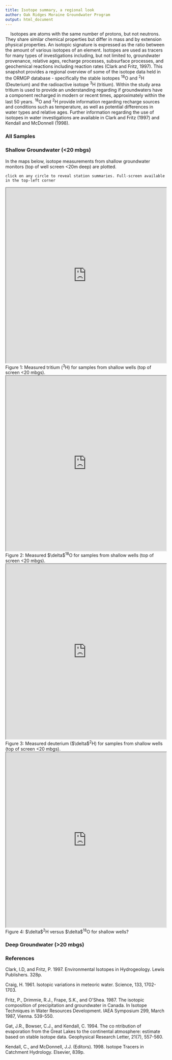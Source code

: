 ```yaml
---
title: Isotope summary, a regional look
author: Oak Ridges Moraine Groundwater Program
output: html_document
---
```


&nbsp;&nbsp;&nbsp;&nbsp;Isotopes are atoms with the same number of protons, but not neutrons. They share similar chemical properties but differ in mass and by extension physical properties. An isotopic signature is expressed as the ratio between the amount of various isotopes of an element. Isotopes are used as tracers for many types of investigations including, but not limited to, groundwater provenance, relative ages, recharge processes, subsurface processes, and geochemical reactions including reaction rates (Clark and Fritz, 1997). This snapshot provides a regional overview of some of the isotope data held in the ORMGP database - specifically the stable isotopes <sup>18</sup>O and <sup>2</sup>H (Deuterium) and the radioactive isotope <sup>3</sup>H (tritium). Within the study area tritium is used to provide an understanding regarding if groundwaters have a component recharged in modern or recent times, approximately within the last 50 years. <sup>18</sup>O and <sup>2</sup>H provide information regarding recharge sources and conditions such as temperature, as well as potential differences in water types and relative ages. Further information regarding the use of isotopes in water investigations are available in Clark and Fritz (1997) and Kendall and McDonnell (1998).

### All Samples


### Shallow Groundwater (<20 mbgs)
In the maps below, isotope measurements from shallow groundwater monitors (top of well screen <20m deep) are plotted.


`click on any circle to reveal station summaries. Full-screen available in the top-left corner`

<iframe src="https://golang.oakridgeswater.ca/pages/chem-tritium-map.html" width="100%" height="550" scrolling="no" allowfullscreen></iframe>
<br>
Figure 1: Measured tritium (<sup>3</sup>H) for samples from shallow wells (top of screen <20 mbgs).

<iframe src="https://golang.oakridgeswater.ca/pages/chem-dO18-map.html" width="100%" height="550" scrolling="no" allowfullscreen></iframe>
<br>
Figure 2: Measured $\delta$<sup>18</sup>O for samples from shallow wells (top of screen <20 mbgs).

<iframe src="https://golang.oakridgeswater.ca/pages/chem-deuterium-map.html" width="100%" height="550" scrolling="no" allowfullscreen></iframe>
<br>
Figure 3: Measured deuterium ($\delta$<sup>2</sup>H) for samples from shallow wells (top of screen <20 mbgs).

<iframe src="https://golang.oakridgeswater.ca/pages/chem-isotope-delplot.html" width="100%" height="550" scrolling="no" allowfullscreen></iframe>
<br>
Figure 4: $\delta$<sup>2</sup>H versus $\delta$<sup>18</sup>O for shallow wells?


### Deep Groundwater (>20 mbgs)


### References

Clark, I.D, and Fritz, P. 1997. Environmental Isotopes in Hydrogeology. Lewis Publishers. 328p.

Craig, H. 1961. Isotopic variations in meteoric water. Science, 133, 1702-1703.

Fritz, P., Drimmie, R.J., Frape, S.K., and O'Shea. 1987. The isotopic composition of precipitation and groundwater in Canada. In Isotope Techniques in Water Resources Development. IAEA Symposium 299, March 1987, Vienna. 539-550.

Gat, J.R., Bowser, C.J., and Kendall, C. 1994. The co ntribution of evaporation from the Great Lakes to the continental atmosphere: estimate based on stable isotope data. Geophysical Research Letter, 21(7), 557-560.

Kendall, C., and McDonnell, J.J. (Editors). 1998. Isotope Tracers in Catchment Hydrology. Elsevier, 839p.

